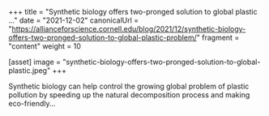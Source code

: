 +++
title = "Synthetic biology offers two-pronged solution to global plastic ..."
date = "2021-12-02"
canonicalUrl = "https://allianceforscience.cornell.edu/blog/2021/12/synthetic-biology-offers-two-pronged-solution-to-global-plastic-problem/"
fragment = "content"
weight = 10

[asset]
    image = "synthetic-biology-offers-two-pronged-solution-to-global-plastic.jpeg"
+++

Synthetic biology can help control the growing global problem of plastic 
pollution by speeding up the natural decomposition process and making 
eco-friendly...
